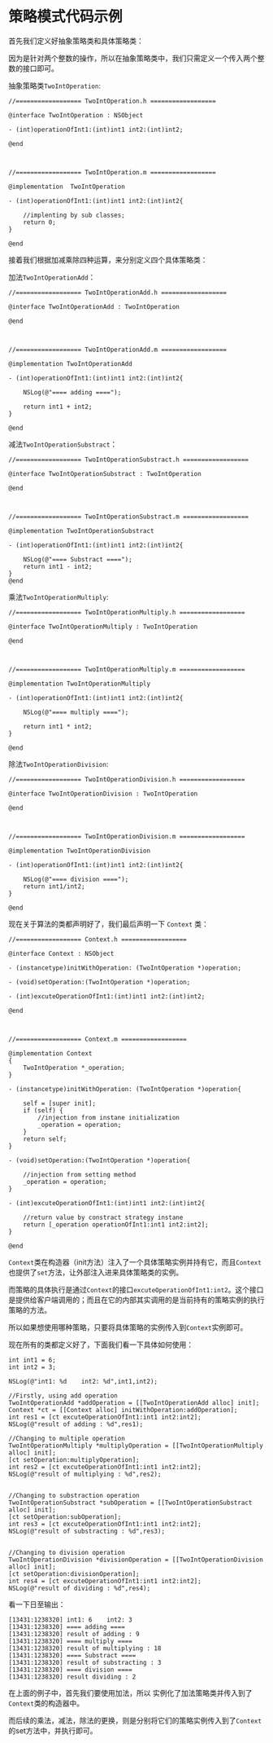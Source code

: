 # 策略模式代码示例

首先我们定义好抽象策略类和具体策略类：

因为是针对两个整数的操作，所以在抽象策略类中，我们只需定义一个传入两个整数的接口即可。

抽象策略类``TwoIntOperation``:

```objc
//================== TwoIntOperation.h ==================

@interface TwoIntOperation : NSObject

- (int)operationOfInt1:(int)int1 int2:(int)int2;

@end



//================== TwoIntOperation.m ==================

@implementation  TwoIntOperation

- (int)operationOfInt1:(int)int1 int2:(int)int2{
    
    //implenting by sub classes;
    return 0;
}

@end
```

接着我们根据加减乘除四种运算，来分别定义四个具体策略类：

加法``TwoIntOperationAdd``：

```objc
//================== TwoIntOperationAdd.h ==================

@interface TwoIntOperationAdd : TwoIntOperation

@end



//================== TwoIntOperationAdd.m ==================

@implementation TwoIntOperationAdd

- (int)operationOfInt1:(int)int1 int2:(int)int2{
    
    NSLog(@"==== adding ====");
    
    return int1 + int2;
}

@end
```

减法``TwoIntOperationSubstract``：
```objc
//================== TwoIntOperationSubstract.h ==================

@interface TwoIntOperationSubstract : TwoIntOperation

@end



//================== TwoIntOperationSubstract.m ==================

@implementation TwoIntOperationSubstract

- (int)operationOfInt1:(int)int1 int2:(int)int2{
    
    NSLog(@"==== Substract ====");
    return int1 - int2;
}
@end
```

乘法``TwoIntOperationMultiply``:
```objc
//================== TwoIntOperationMultiply.h ==================

@interface TwoIntOperationMultiply : TwoIntOperation

@end



//================== TwoIntOperationMultiply.m ==================

@implementation TwoIntOperationMultiply

- (int)operationOfInt1:(int)int1 int2:(int)int2{
    
    NSLog(@"==== multiply ====");
    
    return int1 * int2;
}

@end
```

除法``TwoIntOperationDivision``:

```objc
//================== TwoIntOperationDivision.h ==================

@interface TwoIntOperationDivision : TwoIntOperation

@end



//================== TwoIntOperationDivision.m ==================

@implementation TwoIntOperationDivision

- (int)operationOfInt1:(int)int1 int2:(int)int2{
    
    NSLog(@"==== division ====");
    return int1/int2;
}

@end
```

现在关于算法的类都声明好了，我们最后声明一下 ``Context`` 类：


```objc
//================== Context.h ==================

@interface Context : NSObject

- (instancetype)initWithOperation: (TwoIntOperation *)operation;

- (void)setOperation:(TwoIntOperation *)operation;

- (int)excuteOperationOfInt1:(int)int1 int2:(int)int2;

@end



//================== Context.m ==================

@implementation Context
{
    TwoIntOperation *_operation;
}

- (instancetype)initWithOperation: (TwoIntOperation *)operation{

    self = [super init];
    if (self) {
        //injection from instane initialization
        _operation = operation;
    }
    return self;
}

- (void)setOperation:(TwoIntOperation *)operation{
    
    //injection from setting method
    _operation = operation;
}

- (int)excuteOperationOfInt1:(int)int1 int2:(int)int2{
    
    //return value by constract strategy instane
    return [_operation operationOfInt1:int1 int2:int2];
}

@end
```

``Context``类在构造器（init方法）注入了一个具体策略实例并持有它，而且``Context``也提供了``set``方法，让外部注入进来具体策略类的实例。

而策略的具体执行是通过``Context``的接口``excuteOperationOfInt1:int2``。这个接口是提供给客户端调用的；而且在它的内部其实调用的是当前持有的策略实例的执行策略的方法。

所以如果想使用哪种策略，只要将具体策略的实例传入到``Context``实例即可。

现在所有的类都定义好了，下面我们看一下具体如何使用：

```objc
int int1 = 6;
int int2 = 3;
    
NSLog(@"int1: %d    int2: %d",int1,int2);
    
//Firstly, using add operation
TwoIntOperationAdd *addOperation = [[TwoIntOperationAdd alloc] init];
Context *ct = [[Context alloc] initWithOperation:addOperation];
int res1 = [ct excuteOperationOfInt1:int1 int2:int2];
NSLog(@"result of adding : %d",res1);
    
//Changing to multiple operation
TwoIntOperationMultiply *multiplyOperation = [[TwoIntOperationMultiply alloc] init];
[ct setOperation:multiplyOperation];
int res2 = [ct excuteOperationOfInt1:int1 int2:int2];
NSLog(@"result of multiplying : %d",res2);
    
    
//Changing to substraction operation
TwoIntOperationSubstract *subOperation = [[TwoIntOperationSubstract alloc] init];
[ct setOperation:subOperation];
int res3 = [ct excuteOperationOfInt1:int1 int2:int2];
NSLog(@"result of substracting : %d",res3);
    
    
//Changing to division operation
TwoIntOperationDivision *divisionOperation = [[TwoIntOperationDivision alloc] init];
[ct setOperation:divisionOperation];
int res4 = [ct excuteOperationOfInt1:int1 int2:int2];
NSLog(@"result of dividing : %d",res4);
```

看一下日至输出：
```
[13431:1238320] int1: 6    int2: 3
[13431:1238320] ==== adding ====
[13431:1238320] result of adding : 9
[13431:1238320] ==== multiply ====
[13431:1238320] result of multiplying : 18
[13431:1238320] ==== Substract ====
[13431:1238320] result of substracting : 3
[13431:1238320] ==== division ====
[13431:1238320] result dividing : 2
```

在上面的例子中，首先我们要使用加法，所以 实例化了加法策略类并传入到了``Context``类的构造器中。

而后续的乘法，减法，除法的更换，则是分别将它们的策略实例传入到了``Context``的set方法中，并执行即可。
